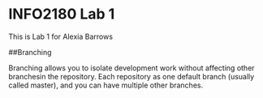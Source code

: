 # INFO2180 Lab 1

This is Lab 1 for Alexia Barrows

##Branching

Branching allows you to isolate development work without affecting other branchesin the repository. Each repository as one default branch (usually called master), and you can have multiple other branches.